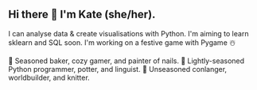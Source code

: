 ## Hi there 👋 I'm Kate (she/her).

I can analyse data & create visualisations with Python.
I'm aiming to learn sklearn and SQL soon.
I'm working on a festive game with Pygame ☃️ 

🌳 Seasoned baker, cozy gamer, and painter of nails.
🌿 Lightly-seasoned Python programmer, potter, and linguist.
🌱 Unseasoned conlanger, worldbuilder, and knitter. 

